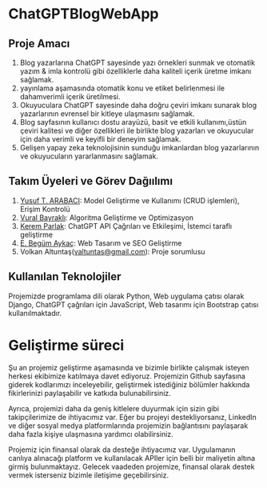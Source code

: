 # ChatGPTBlogWebApp
## Proje Amacı
1. Blog yazarlarına ChatGPT sayesinde yazı örnekleri sunmak ve otomatik yazım & imla kontrolü gibi özelliklerle daha kaliteli içerik üretme imkanı sağlamak.
2. yayınlama aşamasında otomatik konu ve etiket belirlenmesi ile dahamverimli içerik üretilmesi.
3. Okuyuculara ChatGPT sayesinde daha doğru çeviri imkanı sunarak blog yazarlarının evrensel bir kitleye ulaşmasını sağlamak.
4. Blog sayfasının kullanıcı dostu arayüzü, basit ve etkili kullanımı,üstün çeviri kalitesi ve diğer özellikleri ile birlikte blog yazarları ve okuyucular için daha verimli ve keyifli bir deneyim sağlamak.
5. Gelişen yapay zeka teknolojisinin sunduğu imkanlardan blog yazarlarının ve okuyucuların yararlanmasını sağlamak.

## Takım Üyeleri ve Görev Dağıılımı
1. [Yusuf T. ARABACI](https://github.com/yusufarbc): Model Geliştirme ve Kullanımı (CRUD işlemleri), Erişim Kontrolü 
2. [Vural Bayraklı](https://github.com/VuralBayrakli): Algoritma Geliştirme ve Optimizasyon
3. [Kerem Parlak](https://github.com/keremparlak0): ChatGPT API Çağrıları ve Etkileşimi, İstemci taraflı geliştirme
4. [E. Begüm Aykaç](https://github.com/begumaykac): Web Tasarım ve SEO Geliştirme
5. Volkan Altuntaş(valtuntas@gmail.com): Proje sorumlusu

## Kullanılan Teknolojiler
Projemizde programlama dili olarak Python, Web uygulama çatısı olarak Django, ChatGPT çağrıları için JavaScript, Web tasarımı için Bootstrap çatısı kullanılmaktadır.

# Geliştirme süreci
Şu an projemiz geliştirme aşamasında ve bizimle birlikte çalışmak isteyen herkesi ekibimize katılmaya davet ediyoruz. Projemizin Github sayfasına giderek kodlarımızı inceleyebilir, geliştirmek istediğiniz bölümler hakkında fikirlerinizi paylaşabilir ve katkıda bulunabilirsiniz.

Ayrıca, projemizi daha da geniş kitlelere duyurmak için sizin gibi takipçilerimize de ihtiyacımız var. Eğer bu projeyi destekliyorsanız, LinkedIn ve diğer sosyal medya platformlarında projemizin bağlantısını paylaşarak daha fazla kişiye ulaşmasına yardımcı olabilirsiniz.

Projemiz için finansal olarak da desteğe ihtiyacımız var. Uygulamanın canlıya alınacağı platform ve kullanılacak APIler için belli bir maliyetin altına girmiş bulunmaktayız. Gelecek vaadeden projemize, finansal olarak destek vermek isterseniz bizimle iletişime geçebilirsiniz.

